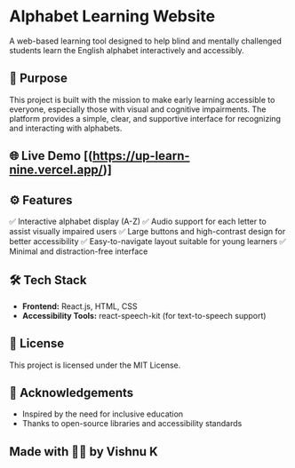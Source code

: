# Alphabet Learning Website

A web-based learning tool designed to help blind and mentally challenged students learn the English alphabet interactively and accessibly.

## 🧠 Purpose

This project is built with the mission to make early learning accessible to everyone, especially those with visual and cognitive impairments. The platform provides a simple, clear, and supportive interface for recognizing and interacting with alphabets.

## 🌐 Live Demo [(https://up-learn-nine.vercel.app/)]

## ⚙️ Features

✅ Interactive alphabet display (A-Z)
✅ Audio support for each letter to assist visually impaired users
✅ Large buttons and high-contrast design for better accessibility
✅ Easy-to-navigate layout suitable for young learners
✅ Minimal and distraction-free interface

## 🛠️ Tech Stack

- **Frontend:** React.js, HTML, CSS
- **Accessibility Tools:** react-speech-kit (for text-to-speech support)

## 📄 License
This project is licensed under the MIT License.

## 🙏 Acknowledgements
- Inspired by the need for inclusive education
- Thanks to open-source libraries and accessibility standards

## Made with 👨‍💻 by Vishnu K